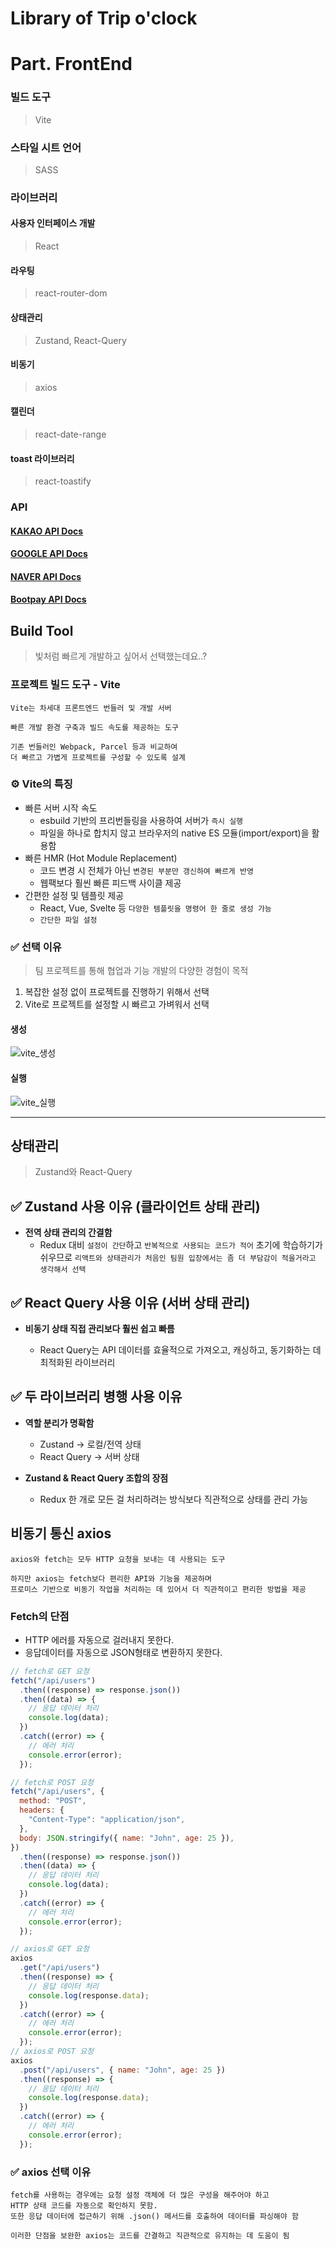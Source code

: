 # Library of Trip o'clock

# Part. FrontEnd

### 빌드 도구

> Vite

### 스타일 시트 언어

> SASS

### 라이브러리

#### 사용자 인터페이스 개발

> React

#### 라우팅

> react-router-dom

#### 상태관리

> Zustand, React-Query

#### 비동기

> axios

#### 캘린더

> react-date-range

#### toast 라이브러리

> react-toastify

### API

#### [KAKAO API Docs](https://developers.kakao.com/docs/latest/ko/kakaologin/common)

#### [GOOGLE API Docs](https://cloud.google.com/identity-platform/docs/web/google?hl=ko)

#### [NAVER API Docs](https://developers.naver.com/products/login/api/api.md)

#### [Bootpay API Docs](https://www.bootpay.co.kr/)

## Build Tool

> 빛처럼 빠르게 개발하고 싶어서 선택했는데요..?

### 프로젝트 빌드 도구 - Vite

```
Vite는 차세대 프론트엔드 번들러 및 개발 서버

빠른 개발 환경 구축과 빌드 속도를 제공하는 도구

기존 번들러인 Webpack, Parcel 등과 비교하여
더 빠르고 가볍게 프로젝트를 구성할 수 있도록 설계
```

### ⚙️ Vite의 특징

- 빠른 서버 시작 속도
  - esbuild 기반의 프리번들링을 사용하여 서버가 `즉시 실행`
  - 파일을 하나로 합치지 않고 브라우저의 native ES 모듈(import/export)을 활용함
- 빠른 HMR (Hot Module Replacement)
  - 코드 변경 시 전체가 아닌 `변경된 부분만 갱신하여 빠르게 반영`
  - 웹팩보다 훨씬 빠른 피드백 사이클 제공
- 간편한 설정 및 템플릿 제공
  - React, Vue, Svelte 등 `다양한 템플릿을 명령어 한 줄로 생성 가능`
  - `간단한 파일 설정`

### ✅ 선택 이유

> 팀 프로젝트를 통해 협업과 기능 개발의 다양한 경험이 목적

1. 복잡한 설정 없이 프로젝트를 진행하기 위해서 선택
2. Vite로 프로젝트를 설정할 시 빠르고 가벼워서 선택

#### 생성

![vite_생성](./docs_img_library/vite%20프로젝트%20생성.PNG)

#### 실행

![vite_실행](./docs_img_library/vite%20실행시간.PNG)

---

## 상태관리

> Zustand와 React-Query

## ✅ Zustand 사용 이유 (클라이언트 상태 관리)

- **전역 상태 관리의 간결함**
  - Redux 대비 `설정이 간단`하고 `반복적으로 사용되는 코드가 적어` 초기에 학습하기가 쉬우므로 `리액트와 상태관리가 처음인 팀원 입장에서는 좀 더 부담감이 적을거라고 생각해서 선택`

## ✅ React Query 사용 이유 (서버 상태 관리)

- **비동기 상태 직접 관리보다 훨씬 쉽고 빠름**

  - React Query는 API 데이터를 효율적으로 가져오고, 캐싱하고, 동기화하는 데 최적화된 라이브러리

## ✅ 두 라이브러리 병행 사용 이유

- **역할 분리가 명확함**

  - Zustand → 로컬/전역 상태
  - React Query → 서버 상태

- **Zustand & React Query 조합의 장점**

  - Redux 한 개로 모든 걸 처리하려는 방식보다 직관적으로 상태를 관리 가능

## 비동기 통신 axios

```
axios와 fetch는 모두 HTTP 요청을 보내는 데 사용되는 도구

하지만 axios는 fetch보다 편리한 API와 기능을 제공하며
프로미스 기반으로 비동기 작업을 처리하는 데 있어서 더 직관적이고 편리한 방법을 제공
```

### Fetch의 단점

- HTTP 에러를 자동으로 걸러내지 못한다.
- 응답데이터를 자동으로 JSON형태로 변환하지 못한다.

```js
// fetch로 GET 요청
fetch("/api/users")
  .then((response) => response.json())
  .then((data) => {
    // 응답 데이터 처리
    console.log(data);
  })
  .catch((error) => {
    // 에러 처리
    console.error(error);
  });

// fetch로 POST 요청
fetch("/api/users", {
  method: "POST",
  headers: {
    "Content-Type": "application/json",
  },
  body: JSON.stringify({ name: "John", age: 25 }),
})
  .then((response) => response.json())
  .then((data) => {
    // 응답 데이터 처리
    console.log(data);
  })
  .catch((error) => {
    // 에러 처리
    console.error(error);
  });
```

```js
// axios로 GET 요청
axios
  .get("/api/users")
  .then((response) => {
    // 응답 데이터 처리
    console.log(response.data);
  })
  .catch((error) => {
    // 에러 처리
    console.error(error);
  });
// axios로 POST 요청
axios
  .post("/api/users", { name: "John", age: 25 })
  .then((response) => {
    // 응답 데이터 처리
    console.log(response.data);
  })
  .catch((error) => {
    // 에러 처리
    console.error(error);
  });
```

### ✅ axios 선택 이유

```
fetch를 사용하는 경우에는 요청 설정 객체에 더 많은 구성을 해주어야 하고
HTTP 상태 코드를 자동으로 확인하지 못함.
또한 응답 데이터에 접근하기 위해 .json() 메서드를 호출하여 데이터를 파싱해야 함

이러한 단점을 보완한 axios는 코드를 간결하고 직관적으로 유지하는 데 도움이 됨
```
